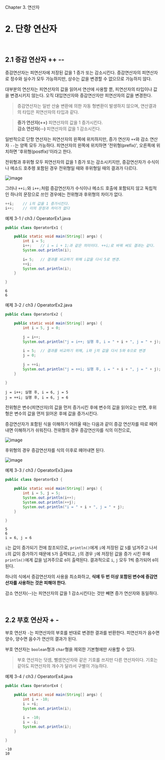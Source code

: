 Chapter 3. 연산자

# 2. 단항 연산자

</br>

## 2.1 증감 연산자 ++ --

증감연산자는 피연산자에 저장된 값을 1 증가 또는 감소시킨다. 증감연산자의 피연산자로 정수와 실수가 모두 가능하지만, 상수는 값을 변경할 수 없으므로 가능하지 않다.

대부분의 연산자는 피연산자의 값을 읽어서 연산에 사용할 뿐, 피연산자의 타입이나 값을 변경시키지 않는다. 오직 대입연산자와 증감연산자만 피연산자의 값을 변경한다.

> 증감연산자는 일반 산술 변환에 의한 자동 형변환이 발생하지 않으며, 연산결과의 타입은 피연산자의 타입과 같다.

> **증가 연산자(++)** 피연산자의 값을 1 증가시킨다.   
**감소 연산자(--)** 피연산자의 값을 1 감소시킨다.

일반적으로 단항 연산자는 피연산자의 왼쪽에 위치하지만, 증가 연산자 `++`와 감소 연산자 `--`는 양쪽 모두 가능하다. 피연산자의 왼쪽에 위치하면 '전위형(prefix)', 오른쪽에 위치하면 '후위형(postfix)'이라고 한다.

전위형과 후위형 모두 피연산자의 값을 1 증가 또는 감소시키지만, 증감연산자가 수식이나 메소드 호추렝 포함된 경우 전위형일 때와 후위형일 때의 결과가 다르다.

![image](https://ifh.cc/g/BSWT3V.png)

그러나 `++i;`와 `i++;`처럼 증감연산자가 수식이나 메소드 호출에 포함되지 않고 독립적인 하나의 문장으로 쓰인 경우에는 전위형과 후위형의 차이가 없다.

``` java
++i;    // i의 값을 1 증가시킨다.
i++;    // 이의 문장과 차이가 없다
```

예제 3-1 / ch3 / OperatorEx1.java
``` java
public class OperatorEx1 {

	public static void main(String[] args) {
		int i = 5;
		i++;	// i = i + 1;과 같은 의미이다. ++i;로 바꿔 써도 결과는 같다.
		System.out.println(i);
		
		i= 5;	// 결과를 비교하기 위해 i값을 다시 5로 변경.
		++i;
		System.out.println(i); 	
	}

}
```

```
6
6
```

예제 3-2 / ch3 / OperatorEx2.java
``` java
public class OperatorEx2 {

	public static void main(String[] args) {
		int i = 5, j = 0;
		
		j = i++;
		System.out.println("j = i++; 실행 후, i = " + i + ", j = " + j);
		
		i = 5;	// 결과를 비교하기 위해, i와 j의 값을 다시 5와 0으로 변경
		j = 0;
		
		j = ++i;
		System.out.println("j = ++i; 실행 후, i = " + i + ", j = " + j);
	}

}
```

```
j = i++; 실행 후, i = 6, j = 5
j = ++i; 실행 후, i = 6, j = 6
```

전위형은 변수(피연산자)의 값을 먼저 증가시킨 후에 변수의 값을 읽어오는 반면, 후위형은 변수의 값을 먼저 읽어온 후에 값을 증가시킨다.

증감연산자가 포함된 식을 이해하기 어려울 때는 다음과 같이 증감 연산자를 따로 떼어내면 이해하기가 쉬워진다. 전위형의 경우 증감연산자를 식의 이전으로,

![image](https://ifh.cc/g/1SZCaF.png)

후위형의 경우 증감연산자를 식의 이후로 뗴어내면 된다.

![image](https://ifh.cc/g/QfPXqv.png)

예제 3-3 / ch3 / OperatorEx3.java
``` java
public class OperatorEx3 {

	public static void main(String[] args) {
		int i = 5, j = 5;
		System.out.println(i++);
		System.out.println(++j);
		System.out.println("i = " + i + ", j = " + j);
	}

}
```

```
5
6
i = 6, j = 6
```

`i`는 값이 증가되기 전에 참조되므로, `println()`에게 `i`에 저장된 값 `5`를 넘겨주고 나서 `i`의 값이 증가하기 때문에 `5`가 출력되고, `j`의 경우 `j`에 저장된 값을 증가 시킨 후에 `println()`에게 값을 넘겨주므로 `6`이 출력된다. 결과적으로 `i`, `j` 모두 1씩 증가되어 `6`이 된다.

하나의 식에서 증감연산자의 사용을 최소화하고, **식에 두 번 이상 포함된 변수에 증감연산자를 사용하는 것은 피해야 한다.**

감소 연산자(--)는 피연산자의 값을 1 감소시킨다는 것만 빼면 증가 연산자와 동일하다.

</br>

## 2.2 부호 연산자 + -

부호 연산자 `-`는 피연산자의 부호를 반대로 변경한 결과를 반환한다. 피연산자가 음수면 양수, 양수면 음수가 연산의 결과가 된다.

부호 연산자는 `boolean`형과 `char`형을 제외한 기본형에만 사용할 수 있다.

> 부호 연산자는 덧셈, 뺄셈연산자와 같은 기호를 쓰지만 다른 연산자이다. 기호는 같아도 피연산자의 개수가 달라서 구별이 가능하다.

예제 3-4 / ch3 / OperatorEx4.java
``` java
public class OperatorEx4 {

	public static void main(String[] args) {
		int i = -10;
		i = +i;
		System.out.println(i);
		
		i = -10;
		i = -i;
		System.out.println(i);
	}

}
```

```
-10
10
```